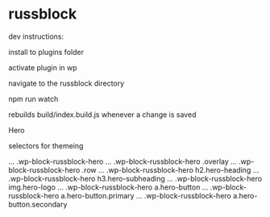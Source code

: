# russblock

dev instructions:

install to plugins folder

activate plugin in wp

navigate to the russblock directory

npm run watch

rebuilds build/index.build.js whenever a change is saved



Hero

selectors for themeing

... .wp-block-russblock-hero
... .wp-block-russblock-hero .overlay
... .wp-block-russblock-hero .row
... .wp-block-russblock-hero h2.hero-heading
... .wp-block-russblock-hero h3.hero-subheading
... .wp-block-russblock-hero img.hero-logo
... .wp-block-russblock-hero a.hero-button
... .wp-block-russblock-hero a.hero-button.primary
... .wp-block-russblock-hero a.hero-button.secondary

